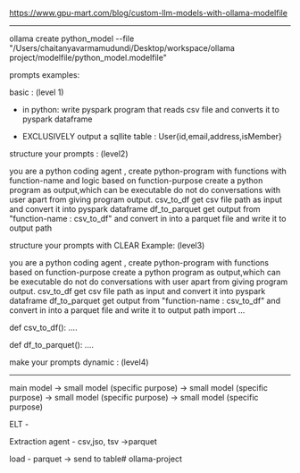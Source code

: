 https://www.gpu-mart.com/blog/custom-llm-models-with-ollama-modelfile

--------------

ollama create python_model --file "/Users/chaitanyavarmamudundi/Desktop/workspace/ollama project/modelfile/python_model.modelfile"

prompts examples:

basic : (level 1)

- in python: write pyspark program that reads csv file and converts it to pyspark dataframe

- EXCLUSIVELY output a sqllite table : User{id,email,address,isMember}

structure your prompts : (level2)

<purpose>
you are a python coding agent ,  create python-program with
functions with function-name and logic based on function-purpose
</purpose>
<instructions>
    <instruction> create a python program as output,which can be executable </instruction>
    <instruction> do not do conversations with user apart from giving program output. </instruction>
</instructions>
<python-program>
<functions>
    <function>
        <function-name> csv_to_df</function-name>
        <function-purpose> get csv file path as input and convert it into pyspark dataframe </function-purpose>
    </function>
    <function>
        <function-name> df_to_parquet</function-name>
        <function-purpose> get output from "function-name : csv_to_df" and convert in into a parquet file and write it to output path </function-purpose>
    </function>
</functions>
</python-program>



structure your prompts with CLEAR Example: (level3)


<purpose>
you are a python coding agent ,  create python-program with
functions based on function-purpose
</purpose>
<instructions>
    <instruction> create a python program as output,which can be executable </instruction>
    <instruction> do not do conversations with user apart from giving program output. </instruction>
</instructions>
<functions>
    <function-name> csv_to_df</function-name>
    <function-purpose> get csv file path as input and convert it into pyspark dataframe </function-purpose>
    <function-name> df_to_parquet</function-name>
    <function-purpose> get output from "function-name : csv_to_df" and convert in into a parquet file and write it to output path </function-purpose>
</functions>
<python-program>
import ...

def csv_to_df():
    ....

def df_to_parquet():
    ....


</python-program>

make your prompts dynamic : (level4)











---------------
main model 
-> small model (specific purpose)
-> small model (specific purpose)
-> small model (specific purpose)
-> small model (specific purpose)


ELT -


Extraction agent - csv,jso, tsv ->parquet

load - parquet -> send to table# ollama-project
